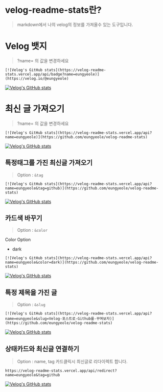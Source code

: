 # velog-readme-stats란?
> markdown에서 나의 velog의 정보를 가져올수 있는 도구입니다.

# Velog 뱃지
> ?name= 의 값을 변경하세요
```
[![Velog's GitHub stats](https://velog-readme-stats.vercel.app/api/badge?name=eungyeole)](https://velog.io/@eungyeole) 
```
[![Velog's GitHub stats](https://velog-readme-stats.vercel.app/api/badge?name=eungyeole)](https://velog.io/@eungyeole) 


# 최신 글 가져오기
> ?name= 의 값을 변경하세요
```
[![Velog's GitHub stats](https://velog-readme-stats.vercel.app/api?name=eungyeole)](https://github.com/eungyeole/velog-readme-stats)
```

[![Velog's GitHub stats](https://velog-readme-stats.vercel.app/api?name=eungyeole)](https://github.com/eungyeole/velog-readme-stats)

## 특정태그를 가진 최신글 가져오기
> Option : ```&tag```
```
[![Velog's GitHub stats](https://velog-readme-stats.vercel.app/api?name=eungyeole&tag=github)](https://github.com/eungyeole/velog-readme-stats)
```
[![Velog's GitHub stats](https://velog-readme-stats.vercel.app/api?name=eungyeole&tag=github)](https://github.com/eungyeole/velog-readme-stats)

## 카드색 바꾸기
> Option : ```&color```

Color Option 
* dark
```
[![Velog's GitHub stats](https://velog-readme-stats.vercel.app/api?name=eungyeole&color=dark)](https://github.com/eungyeole/velog-readme-stats)
```
[![Velog's GitHub stats](https://velog-readme-stats.vercel.app/api?name=eungyeole&color=dark)](https://github.com/eungyeole/velog-readme-stats)

## 특정 제목을 가진 글 
> Option : ```&slug```

```
[![Velog's GitHub stats](https://velog-readme-stats.vercel.app/api?name=eungyeole&slug=Velog-포스트로-Github를-꾸며보자)](https://github.com/eungyeole/velog-readme-stats)
```
[![Velog's GitHub stats](https://velog-readme-stats.vercel.app/api?name=eungyeole&slug=Velog-포스트로-Github를-꾸며보자)](https://github.com/eungyeole/velog-readme-stats)


## 상태카드와 최신글 연결하기
> Option : name, tag 
카드클릭시 최신글로 리다이렉트 합니다.

```
https://velog-readme-stats.vercel.app/api/redirect?name=eungyeole&tag=github
```

[![Velog's GitHub stats](https://velog-readme-stats.vercel.app/api?name=eungyeole&tag=github)](https://velog-readme-stats.vercel.app/api/redirect?name=eungyeole&tag=github)
